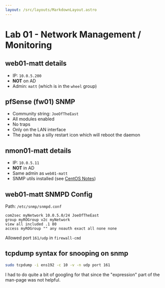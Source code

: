 ```yaml
---
layout: /src/layouts/MarkdownLayout.astro
---
```

# Lab 01 - Network Management / Monitoring

## web01-matt details
* IP: `10.0.5.200`
* **NOT** on AD
* Admin: `matt` (which is in the `wheel` group)

## pfSense (fw01) SNMP
* Community string: `JoeOfTheEast`
* All modules enabled
* No traps
* Only on the LAN interface
* The page has a silly restart icon which will reboot the daemon

## nmon01-matt details
* IP: `10.0.5.11`
* **NOT** in AD
* Same admin as `web01-matt`
* SNMP utils installed (see [CentOS Notes](/techjournals/centos-commands.md))

## web01-matt SNMPD Config
Path: `/etc/snmp/snmpd.conf`
```
com2sec myNetwork 10.0.5.0/24 JoeOfTheEast
group myROGroup v2c myNetwork
view all included .1 80
access myROGroup "" any noauth exact all none none
```

Allowed port `161/udp` in `firewall-cmd`

## tcpdump syntax for snooping on snmp
```bash
sudo tcpdump -i ens192 -c 10 -v -n udp port 161
```

I had to do quite a bit of googling for that since the "expression" part of the man-page was not helpful.